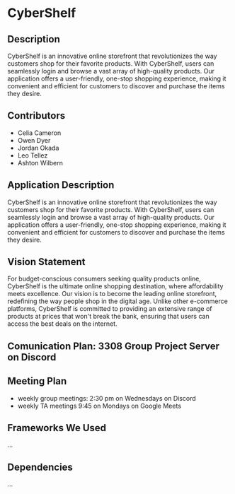 # CyberShelf

## Description
CyberShelf is an innovative online storefront that revolutionizes the way customers shop for their favorite products. With CyberShelf, users can seamlessly login and browse a vast array of high-quality products. Our application offers a user-friendly, one-stop shopping experience, making it convenient and efficient for customers to discover and purchase the items they desire.

## Contributors
- Celia Cameron
- Owen Dyer
- Jordan Okada
- Leo Tellez
- Ashton Wilbern

## Application Description
 CyberShelf is an innovative online storefront that revolutionizes the way customers shop for their favorite products. With CyberShelf, users can seamlessly login and browse a vast array of high-quality products. Our application offers a user-friendly, one-stop shopping experience, making it convenient and efficient for customers to discover and purchase the items they desire.

## Vision Statement
For budget-conscious consumers seeking quality products online, CyberShelf is the ultimate online shopping destination, where affordability meets excellence. Our vision is to become the leading online storefront, redefining the way people shop in the digital age. Unlike other e-commerce platforms, CyberShelf is committed to providing an extensive range of products at prices that won't break the bank, ensuring that users can access the best deals on the internet.

## Comunication Plan: 3308 Group Project Server on Discord

## Meeting Plan
- weekly group meetings: 2:30 pm on Wednesdays on Discord
- weekly TA meetings 9:45 on Mondays on Google Meets


## Frameworks We Used
...

## Dependencies
...
